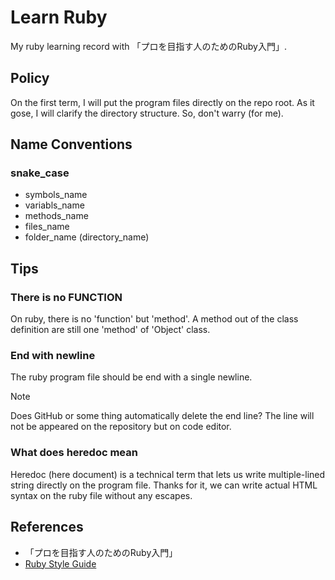 
# Learn Ruby

My ruby learning record with 「プロを目指す人のためのRuby入門」.

## Policy

On the first term, I will put the program files directly on the repo root. As it gose, I will clarify the directory structure. So, don't warry (for me).

## Name Conventions

### snake_case

- symbols_name
- variabls_name
- methods_name
- files_name
- folder_name (directory_name)

## Tips

### There is no FUNCTION

On ruby, there is no 'function' but 'method'. A method out of the class definition are still one 'method' of 'Object' class.

### End with newline

The ruby program file should be end with a single newline.

> [!NOTE]
> Does GitHub or some thing automatically delete the end line? The line will not be appeared on the repository but on code editor.

### What does heredoc mean

Heredoc (here document) is a technical term that lets us write multiple-lined string directly on the program file. Thanks for it, we can write actual HTML syntax on the ruby file without any escapes.

## References

- 「プロを目指す人のためのRuby入門」
- [Ruby Style Guide](https://rubystyle.guide/)

